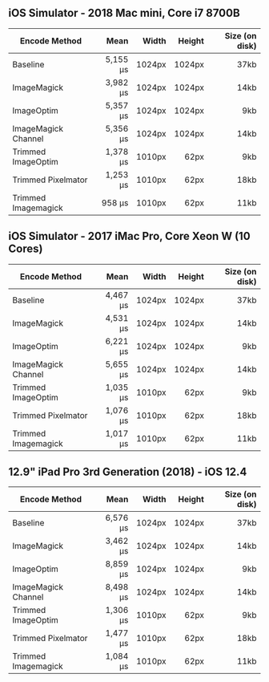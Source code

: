 ## iOS Simulator - 2018 Mac mini, Core i7 8700B

| Encode Method  | Mean | Width | Height | Size (on disk)  |
|-------------------- |------------:|-------:|-------:|------:|
| Baseline |  5,155 μs | 1024px | 1024px |  37kb |
| ImageMagick | 3,982 μs | 1024px | 1024px |  14kb |
| ImageOptim | 5,357 μs |  1024px | 1024px |   9kb |
| ImageMagick Channel |  5,356 μs | 1024px | 1024px |  14kb |
| Trimmed ImageOptim | 1,378 μs | 1010px |   62px |   9kb |
| Trimmed Pixelmator | 1,253 μs | 1010px |   62px |  18kb |
| Trimmed Imagemagick | 958 μs | 1010px |   62px |  11kb |

## iOS Simulator - 2017 iMac Pro, Core Xeon W (10 Cores)

| Encode Method  | Mean | Width | Height | Size (on disk)  |
|-------------------- |------------:|-------:|-------:|------:|
| Baseline | 4,467 μs | 1024px | 1024px |  37kb |
| ImageMagick | 4,531 μs  | 1024px | 1024px |  14kb |
| ImageOptim | 6,221 μs |  1024px | 1024px |   9kb |
| ImageMagick Channel | 5,655 μs | 1024px | 1024px |  14kb |
| Trimmed ImageOptim | 1,035 μs | 1010px |   62px |   9kb |
| Trimmed Pixelmator | 1,076 μs | 1010px |   62px |  18kb |
| Trimmed Imagemagick | 1,017 μs | 1010px |   62px |  11kb |

## 12.9" iPad Pro 3rd Generation (2018) - iOS 12.4

| Encode Method  | Mean | Width | Height | Size (on disk)  |
|-------------------- |------------:|-------:|-------:|------:|
| Baseline | 6,576 μs  | 1024px | 1024px |  37kb |
| ImageMagick | 3,462 μs  | 1024px | 1024px |  14kb |
| ImageOptim | 8,859 μs |  1024px | 1024px |   9kb |
| ImageMagick Channel | 8,498 μs  | 1024px | 1024px |  14kb |
| Trimmed ImageOptim | 1,306 μs  | 1010px |   62px |   9kb |
| Trimmed Pixelmator | 1,477 μs | 1010px |   62px |  18kb |
| Trimmed Imagemagick | 1,084 μs | 1010px |   62px |  11kb |
